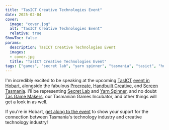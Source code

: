 ```yaml
---
title: "TasICT Creative Technologies Event"
date: 2025-02-04
cover:
  image: "cover.jpg"
  alt: "TasICT Creative Technologies Event"
  relative: true
ShowToc: false
params:
  description: TasICT Creative Technologies Event
  images:
  - cover.jpg
  title: "TasICT Creative Technologies Event"
tags: ["games", "secret lab", "yarn spinner", "tasmania", "tasict", "hobart", "event"]
---
```


I'm incredibly excited to be speaking at the upcoming [TasICT](https://tasict.com.au) [event in Hobart](https://www.tasict.com.au/event/creative-tech-connections/), alongside the fabulous [Procreate](https://procreate.com), [Handbuilt Creative](https://www.handbuiltcreative.com.au), and [Screen Tasmania](https://www.screen.tas.gov.au). I'll be representing [Secret Lab](https://secretlab.games) and [Yarn Spinner](https://yarnspinner.dev), and no doubt [Tas Game Makers](https://tasgamemakers.com.au), our Tasmanian Games Incubator, and other things will get a look in as well.

If you're in Hobart, [get along to the event](https://www.tasict.com.au/event/creative-tech-connections/) to show your suport for the connection between Tasmania's technology industry and creative technology industry!